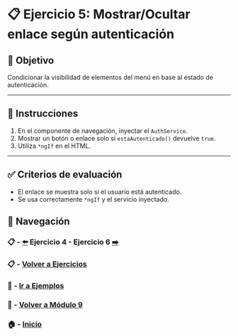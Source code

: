 # 📋 Ejercicio 5: Mostrar/Ocultar enlace según autenticación

## 🎯 Objetivo
Condicionar la visibilidad de elementos del menú en base al estado de autenticación.

---

## 📝 Instrucciones
1. En el componente de navegación, inyectar el `AuthService`.
2. Mostrar un botón o enlace solo si `estaAutenticado()` devuelve `true`.
3. Utiliza `*ngIf` en el HTML.

---

## ✅ Criterios de evaluación
- El enlace se muestra solo si el usuario está autenticado.
- Se usa correctamente `*ngIf` y el servicio inyectado.


## 🔁 Navegación

### 📋 - [⬅️](./Ejercicio_4.md) Ejercicio 4 - Ejercicio 6 [➡️](./Ejercicio_6.md)
### 📋 - [Volver a Ejercicios](../README.md)
### 🧪 - [Ir a Ejemplos](../../Ejemplos/README.md)
### 📘 - [Volver a Módulo 9](../../Modulo_9.md)
### 🏠 - [Inicio](../../../README.md)

